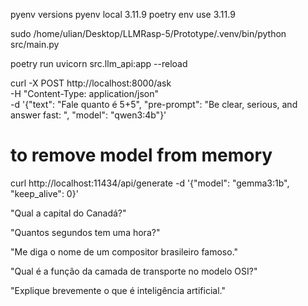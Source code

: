 pyenv versions
pyenv local 3.11.9
poetry env use 3.11.9

sudo /home/ulian/Desktop/LLMRasp-5/Prototype/.venv/bin/python src/main.py

poetry run uvicorn src.llm_api:app --reload

curl -X POST http://localhost:8000/ask \
 -H "Content-Type: application/json" \
 -d '{"text": "Fale quanto é 5+5", "pre-prompt": "Be clear, serious, and answer fast: ", "model": "qwen3:4b"}'

# to remove model from memory

curl http://localhost:11434/api/generate -d '{"model": "gemma3:1b", "keep_alive": 0}'

"Qual a capital do Canadá?"

"Quantos segundos tem uma hora?"

"Me diga o nome de um compositor brasileiro famoso."

"Qual é a função da camada de transporte no modelo OSI?"

"Explique brevemente o que é inteligência artificial."
